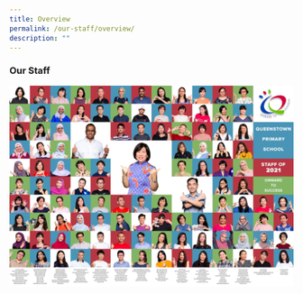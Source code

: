 ```yaml
---
title: Overview
permalink: /our-staff/overview/
description: ""
---
```

### **Our Staff**

![](/images/All%20Staff.jpg)